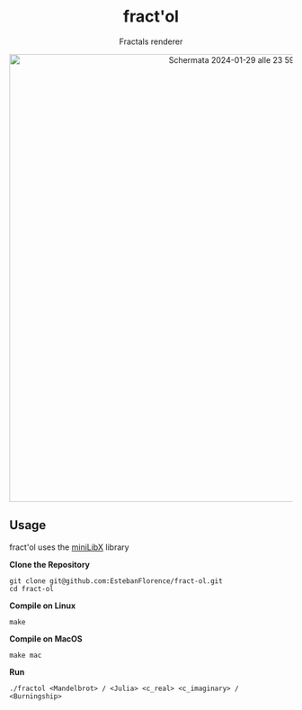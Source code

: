 <h1 align="center">
fract'ol
</h1>
<p align="center">
Fractals renderer
</p>

<div align="center">
<img width="796" alt="Schermata 2024-01-29 alle 23 59 08" src="https://github.com/EstebanFlorence/fract-ol/assets/77881363/eb8b3f13-b8e5-4880-8eed-535356d7fc05">
</div>

## Usage
fract'ol uses the [miniLibX](https://github.com/42Paris/minilibx-linux) library

**Clone the Repository**
  ```shell
  git clone git@github.com:EstebanFlorence/fract-ol.git
  cd fract-ol
  ```

 **Compile on Linux**
  ```shell
  make
  ```
 **Compile on MacOS**
  ```shell
  make mac
  ```
  **Run**
  ```
  ./fractol <Mandelbrot> / <Julia> <c_real> <c_imaginary> / <Burningship>
  ```
